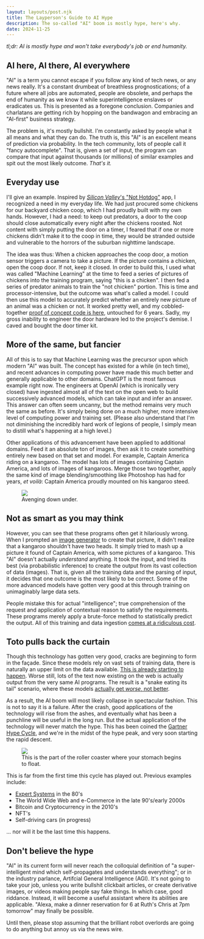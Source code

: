 ```yaml
---
layout: layouts/post.njk
title: The Layperson's Guide to AI Hype
description: The so-called "AI" boom is mostly hype, here's why.
date: 2024-11-25
---
```


*tl;dr: AI is mostly hype and won't take everybody's job or end humanity.*

## AI here, AI there, AI everywhere
"AI" is a term you cannot escape if you follow any kind of tech news, or any news really. It's a constant drumbeat of breathless prognostications; of a future where all jobs are automated, people are obsolete, and perhaps the end of humanity as we know it while superintelligence enslaves or eradicates us. This is presented as a foregone conclusion. Companies and charlatans are getting rich by hopping on the bandwagon and embracing an "AI-first" business strategy.

The problem is, it's mostly bullshit. I'm constantly asked by people what it all means and what they can do. The truth is, this "AI" is an excellent means of prediction via probability. In the tech community, lots of people call it "fancy autocomplete". That is, given a set of input, the program can compare that input against thousands (or millions) of similar examples and spit out the most likely outcome. *That's it.*

## Everyday use
I'll give an example. Inspired by [*Silicon Valley*'s "Not Hotdog"](https://www.engadget.com/2017-05-15-not-hotdog-app-hbo-silicon-valley.html) app, I recognized a need in my everyday life. We had just procured some chickens for our backyard chicken coop, which I had proudly built with my own hands. However, I had a need: to keep out predators, a door to the coop should close automatically every night after the chickens roosted. Not content with simply putting the door on a timer, I feared that if one or more chickens didn't make it to the coop in time, they would be stranded outside and vulnerable to the horrors of the suburban nighttime landscape.

The idea was thus: When a chicken approaches the coop door, a motion sensor triggers a camera to take a picture. If the picture contains a chicken, open the coop door. If not, keep it closed. In order to build this, I used what was called "Machine Learning" at the time to feed a series of pictures of chickens into the training program, saying "this is a chicken". I then fed a series of predator animals to train the "not chicken" portion. This is time and processor-intensive, but the outcome was what's called a model. I could then use this model to accurately predict whether an entirely new picture of an animal was a chicken or not. It worked pretty well, and my cobbled-together [proof of concept code is here](https://github.com/baggachipz/cluckingham-palace), untouched for 6 years. Sadly, my gross inability to engineer the door hardware led to the project's demise. I caved and bought the door timer kit.

## More of the same, but fancier
All of this is to say that Machine Learning was the precursor upon which modern "AI" was built. The concept has existed for a while (in tech time), and recent advances in computing power have made this much better and generally applicable to other domains. ChatGPT is the most famous example right now. The engineers at OpenAI (which is ironically very closed) have ingested almost all of the text on the open web to build successively advanced models, which can take input and infer an answer. This answer can often seem uncanny, but the method remains very much the same as before. It's simply being done on a much higher, more intensive level of computing power and training set. (Please also understand that I'm not diminishing the incredibly hard work of legions of people, I simply mean to distill what's happening at a high level.)

Other applications of this advancement have been applied to additional domains. Feed it an absolute ton of images, then ask it to create something entirely new based on that set and model. For example, Captain America riding on a kangaroo. The model has lots of images containing Captain America, and lots of images of kangaroos. Merge those two together, apply the same kind of image blending/smoothing like Photoshop has had for years, *et voilà*: Captain America proudly mounted on his kangaroo steed.

<figure>
  <img src="/img/captain-america-kangaroo.png">
  <figcaption>Avenging down under.</figcaption>
</figure>

## Not as smart as you may think
However, you can see that these programs often get it hilariously wrong. When I prompted an [image generator](https://picsart.com/ai-image-generator/) to create that picture, it didn't realize that a kangaroo shouldn't have two heads. It simply tried to mash up a picture it found of Captain America, with some pictures of a kangaroo. This "AI" doesn't actually *understand* anything. It took the input, and tried its best (via probabilistic inference) to create the output from its vast collection of data (images). That is, given all the training data and the parsing of input, it decides that one outcome is the most likely to be correct. Some of the more advanced models have gotten very good at this through training on unimaginably large data sets. 

People mistake this for actual "intelligence"; true comprehension of the request and application of contextual reason to satisfy the requirements. These programs merely apply a brute-force method to statistically predict the output. All of this training and data ingestion [comes at a ridiculous cost](https://www.scientificamerican.com/article/the-ai-boom-could-use-a-shocking-amount-of-electricity/).

## Toto pulls back the curtain
Though this technology has gotten very good, cracks are beginning to form in the façade. Since these models rely on vast sets of training data, there is naturally an upper limit on the data available. [This is already starting to happen](https://apnews.com/article/ai-artificial-intelligence-training-data-running-out-9676145bac0d30ecce1513c20561b87d). Worse still, lots of the text now existing on the web is actually output from the very same AI programs. The result is a "snake eating its tail" scenario, where these models [actually get *worse*, not better](https://www.nytimes.com/interactive/2024/08/26/upshot/ai-synthetic-data.html). 

As a result, the AI boom will most likely collapse in spectacular fashion. This is not to say it is a failure. After the crash, good applications of the technology will rise from the ashes, and eventually what has been a punchline will be useful in the long run. But the actual application of the technology will never match the hype. This has been coined the [Gartner Hype Cycle](https://en.wikipedia.org/wiki/Gartner_hype_cycle), and we're in the midst of the hype peak, and very soon starting the rapid descent.

<figure class="chart">
  <img src="/img/gartner-hype-cycle.png">
  <figcaption>This is the part of the roller coaster where your stomach begins to float.</figcaption>
</figure>

This is far from the first time this cycle has played out. Previous examples include:
 * [Expert Systems](https://en.wikipedia.org/wiki/Expert_system) in the 80's
 * The World Wide Web and e-Commerce in the late 90's/early 2000s
 * Bitcoin and Cryptocurrency in the 2010's
 * NFT's
 * Self-driving cars (in progress)

... nor will it be the last time this happens.

## Don't believe the hype
"AI" in its current form will never reach the colloquial definition of "a super-intelligent mind which self-propagates and understands everything"; or in the industry parlance, Artifcial General Intelligence (AGI). It's not going to take your job, unless you write bullshit clickbait articles, or create derivative images, or videos making people say fake things. In which case, good riddance. Instead, it will become a useful assistant where its abilities are applicable. "Alexa, make a dinner reservation for 6 at Ruth's Chris at 7pm tomorrow" may finally be possible.

Until then, please stop assuming that the brilliant robot overlords are going to do anything but annoy us via the news wire.